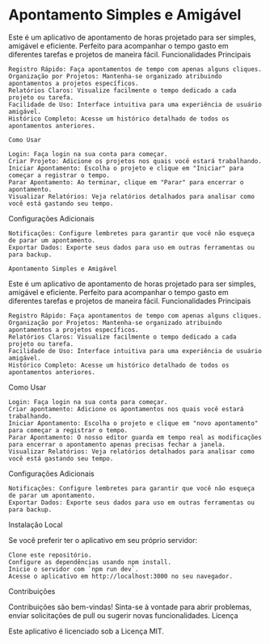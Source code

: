 # Apontamento Simples e Amigável

Este é um aplicativo de apontamento de horas projetado para ser simples, amigável e eficiente. Perfeito para acompanhar o tempo gasto em diferentes tarefas e projetos de maneira fácil.
Funcionalidades Principais

    Registro Rápido: Faça apontamentos de tempo com apenas alguns cliques.
    Organização por Projetos: Mantenha-se organizado atribuindo apontamentos a projetos específicos.
    Relatórios Claros: Visualize facilmente o tempo dedicado a cada projeto ou tarefa.
    Facilidade de Uso: Interface intuitiva para uma experiência de usuário amigável.
    Histórico Completo: Acesse um histórico detalhado de todos os apontamentos anteriores.

    Como Usar

    Login: Faça login na sua conta para começar.
    Criar Projeto: Adicione os projetos nos quais você estará trabalhando.
    Iniciar Apontamento: Escolha o projeto e clique em "Iniciar" para começar a registrar o tempo.
    Parar Apontamento: Ao terminar, clique em "Parar" para encerrar o apontamento.
    Visualizar Relatórios: Veja relatórios detalhados para analisar como você está gastando seu tempo.

Configurações Adicionais

    Notificações: Configure lembretes para garantir que você não esqueça de parar um apontamento.
    Exportar Dados: Exporte seus dados para uso em outras ferramentas ou para backup.

    Apontamento Simples e Amigável

Este é um aplicativo de apontamento de horas projetado para ser simples, amigável e eficiente. Perfeito para acompanhar o tempo gasto em diferentes tarefas e projetos de maneira fácil.
Funcionalidades Principais

    Registro Rápido: Faça apontamentos de tempo com apenas alguns cliques.
    Organização por Projetos: Mantenha-se organizado atribuindo apontamentos a projetos específicos.
    Relatórios Claros: Visualize facilmente o tempo dedicado a cada projeto ou tarefa.
    Facilidade de Uso: Interface intuitiva para uma experiência de usuário amigável.
    Histórico Completo: Acesse um histórico detalhado de todos os apontamentos anteriores.

Como Usar

    Login: Faça login na sua conta para começar.
    Criar apontamento: Adicione os apontamentos nos quais você estará trabalhando.
    Iniciar Apontamento: Escolha o projeto e clique em "novo apontamento" para começar a registrar o tempo.
    Parar Apontamento: O nosso editor guarda em tempo real as modificações para encerrar o apontamento apenas precisas fechar a janela.
    Visualizar Relatórios: Veja relatórios detalhados para analisar como você está gastando seu tempo.

Configurações Adicionais

    Notificações: Configure lembretes para garantir que você não esqueça de parar um apontamento.
    Exportar Dados: Exporte seus dados para uso em outras ferramentas ou para backup.

Instalação Local

Se você preferir ter o aplicativo em seu próprio servidor:

    Clone este repositório.
    Configure as dependências usando npm install.
    Inicie o servidor com `npm run dev`.
    Acesse o aplicativo em http://localhost:3000 no seu navegador.

Contribuições

Contribuições são bem-vindas! Sinta-se à vontade para abrir problemas, enviar solicitações de pull ou sugerir novas funcionalidades.
Licença

Este aplicativo é licenciado sob a Licença MIT.